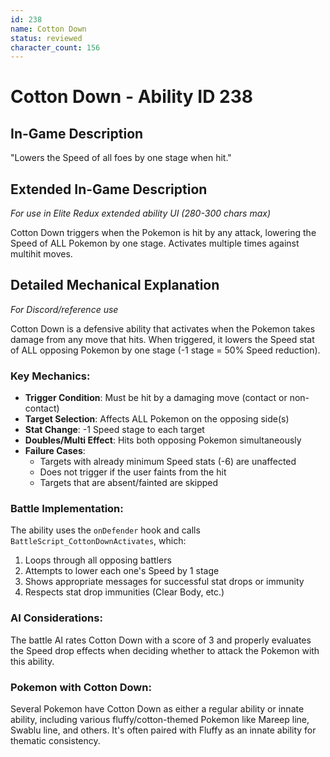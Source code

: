 ```yaml
---
id: 238
name: Cotton Down
status: reviewed
character_count: 156
---
```


# Cotton Down - Ability ID 238

## In-Game Description
"Lowers the Speed of all foes by one stage when hit."

## Extended In-Game Description
*For use in Elite Redux extended ability UI (280-300 chars max)*

Cotton Down triggers when the Pokemon is hit by any attack, lowering the Speed of ALL Pokemon by one stage. Activates multiple times against multihit moves.

## Detailed Mechanical Explanation
*For Discord/reference use*

Cotton Down is a defensive ability that activates when the Pokemon takes damage from any move that hits. When triggered, it lowers the Speed stat of ALL opposing Pokemon by one stage (-1 stage = 50% Speed reduction).

### Key Mechanics:
- **Trigger Condition**: Must be hit by a damaging move (contact or non-contact)
- **Target Selection**: Affects ALL Pokemon on the opposing side(s)
- **Stat Change**: -1 Speed stage to each target
- **Doubles/Multi Effect**: Hits both opposing Pokemon simultaneously
- **Failure Cases**: 
  - Targets with already minimum Speed stats (-6) are unaffected
  - Does not trigger if the user faints from the hit
  - Targets that are absent/fainted are skipped

### Battle Implementation:
The ability uses the `onDefender` hook and calls `BattleScript_CottonDownActivates`, which:
1. Loops through all opposing battlers
2. Attempts to lower each one's Speed by 1 stage
3. Shows appropriate messages for successful stat drops or immunity
4. Respects stat drop immunities (Clear Body, etc.)

### AI Considerations:
The battle AI rates Cotton Down with a score of 3 and properly evaluates the Speed drop effects when deciding whether to attack the Pokemon with this ability.

### Pokemon with Cotton Down:
Several Pokemon have Cotton Down as either a regular ability or innate ability, including various fluffy/cotton-themed Pokemon like Mareep line, Swablu line, and others. It's often paired with Fluffy as an innate ability for thematic consistency.